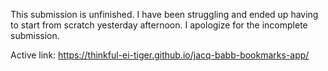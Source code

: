 This submission is unfinished. I have been struggling and ended up having to start from scratch yesterday afternoon. I apologize for the incomplete submission. 

Active link:
https://thinkful-ei-tiger.github.io/jacq-babb-bookmarks-app/
